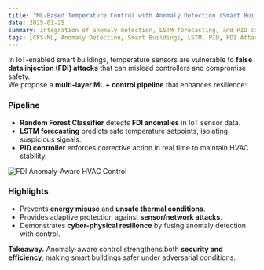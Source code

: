 ```yaml
---
title: "ML-Based Temperature Control with Anomaly Detection (Smart Buildings)"
date: 2025-01-25
summary: Integration of anomaly detection, LSTM forecasting, and PID control to defend against false data injection (FDI) in IoT-enabled HVAC systems.
tags: [CPS-ML, Anomaly Detection, Smart Buildings, LSTM, PID, FDI Attack]
---
```


In IoT-enabled smart buildings, temperature sensors are vulnerable to **false data injection (FDI) attacks** that can mislead controllers and compromise safety.  
We propose a **multi-layer ML + control pipeline** that enhances resilience:

### Pipeline
- **Random Forest Classifier** detects **FDI anomalies** in IoT sensor data.  
- **LSTM forecasting** predicts safe temperature setpoints, isolating suspicious signals.  
- **PID controller** enforces corrective action in real time to maintain HVAC stability.  

![FDI Anomaly-Aware HVAC Control](/uploads/smart_home_ML.png)

### Highlights
- Prevents **energy misuse** and **unsafe thermal conditions**.  
- Provides adaptive protection against **sensor/network attacks**.  
- Demonstrates **cyber-physical resilience** by fusing anomaly detection with control.  

**Takeaway.** Anomaly-aware control strengthens both **security and efficiency**, making smart buildings safer under adversarial conditions.
